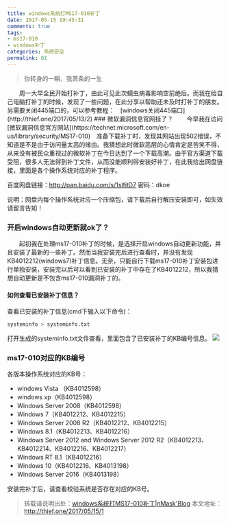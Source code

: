 ```yaml
---
title: windows系统打MS17-010补丁
date: 2017-05-15 19:45:31
comments: true
tags:
- ms17-010
- windows补丁
categories: 系统安全
permalink: 01
---
```

<blockquote class="blockquote-center">你转身的一瞬，我萧条的一生</blockquote>
　　周一大早全民开始打补丁，由此可见此次蠕虫病毒影响空前绝后。而我在给自己电脑打补丁的时候，发现了一些问题，在此分享以帮助还未及时打补丁的朋友。另需要关闭445端口的，可以参考教程：　[windows关闭445端口](http://thief.one/2017/05/13/2)
<!--more -->
### 微软漏洞信息官网挂了？
　　今早我在访问　[微软漏洞信息官方网站](https://technet.microsoft.com/en-us/library/security/MS17-010)　准备下载补丁时，发现其网站出现502错误，不知道是不是由于访问量太高的缘由。我猜想此时微软高层的心情肯定是苦笑不得，从来没有被民众重视过的微软补丁在今日达到了一个下载高潮。由于官方渠道下载受阻，很多人无法得到补丁文件，从而没能顺利得安装好补丁，在此我给出网盘链接，里面是各个操作系统对应的补丁程序。

百度网盘链接：http://pan.baidu.com/s/1slfitD7 密码：dkoe

说明：网盘内每个操作系统对应一个压缩包，请下载后自行解压安装即可，如失效请留言告知！

### 开启windows自动更新就ok了？
　　起初我在处理ms17-010补丁的时候，是选择开启windows自动更新功能，并且安装了最新的一些补丁。然而当我安装完后进行查看时，并没有发现KB4012212(windows7)补丁信息。无奈，只能自行下载ms17-010补丁安装包进行单独安装，安装完以后可以看到已安装的补丁中存在了KB4012212，所以我猜想自动更新是不包含ms17-010漏洞补丁的。

#### 如何查看已安装补丁信息？
查看已安装的补丁信息(cmd下输入以下命令)：
```bash
systeminfo > systeminfo.txt
```
打开生成的systeminfo.txt文件查看，里面包含了已安装补丁的KB编号信息。
![](/upload_image/2017051501/1.png)

### ms17-010对应的KB编号
各版本操作系统对应的KB号：
* windows Vista （KB4012598）
* windows xp（KB4012598）
* Windows Server 2008（KB4012598）
* Windows 7（KB4012212、KB4012215）
* Windows Server 2008 R2（KB4012212、KB4012215）
* Windows 8.1（KB4012213、KB4012216）
* Windows Server 2012 and Windows Server 2012 R2（KB4012213、KB4012214、KB4012216、KB4012217）
* Windows RT 8.1（KB4012216）
* Windows 10（KB4012216、KB4013198）
* Windows Server 2016（KB4013198）

安装完补丁后，请查看校验系统是否存在对应的KB号。


>转载请说明出处：[windows系统打MS17-010补丁|nMask'Blog](http://thief.one/2017/05/15/1)
本文地址：http://thief.one/2017/05/15/1